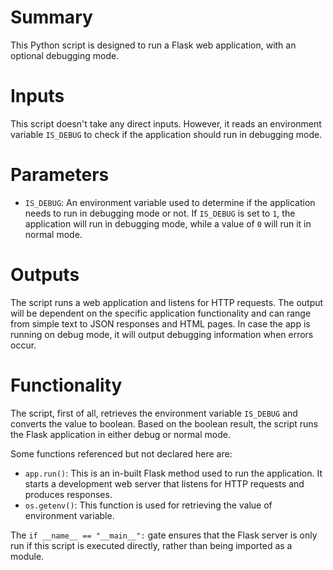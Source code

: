 # Summary
This Python script is designed to run a Flask web application, with an optional debugging mode.

# Inputs
This script doesn't take any direct inputs. However, it reads an environment variable `IS_DEBUG` to check if the application should run in debugging mode.

# Parameters
- `IS_DEBUG`: An environment variable used to determine if the application needs to run in debugging mode or not. If `IS_DEBUG` is set to `1`, the application will run in debugging mode, while a value of `0` will run it in normal mode.

# Outputs
The script runs a web application and listens for HTTP requests. The output will be dependent on the specific application functionality and can range from simple text to JSON responses and HTML pages. In case the app is running on debug mode, it will output debugging information when errors occur.

# Functionality
The script, first of all, retrieves the environment variable `IS_DEBUG` and converts the value to boolean. Based on the boolean result, the script runs the Flask application in either debug or normal mode.

Some functions referenced but not declared here are:

- `app.run()`: This is an in-built Flask method used to run the application. It starts a development web server that listens for HTTP requests and produces responses.
- `os.getenv()`: This function is used for retrieving the value of environment variable.

The `if __name__ == "__main__":` gate ensures that the Flask server is only run if this script is executed directly, rather than being imported as a module.